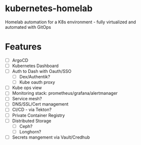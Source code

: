 # kubernetes-homelab
Homelab automation for a K8s environment - fully virtualized and automated with GitOps



# Features
- [ ] ArgoCD 
- [ ] Kubernetes Dashboard
- [ ] Auth to Dash with Oauth/SSO
  - [ ] Dex/Authentik?
  - [ ] Kube oauth proxy
- [ ] Kube ops view
- [ ] Monitoring stack: prometheus/grafana/alertmanager
- [ ] Service mesh? 
- [ ] DNS/SSL/Cert management
- [ ] CI/CD - via Tekton?
- [ ] Private Container Registry
- [ ] Distributed Storage
  - [ ] Ceph?
  - [ ] Longhorn?
- [ ] Secrets mangement via Vault/Credhub
